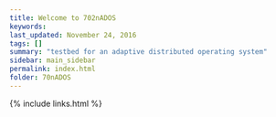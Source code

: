 ```yaml
---
title: Welcome to 702nADOS
keywords: 
last_updated: November 24, 2016
tags: []
summary: "testbed for an adaptive distributed operating system"
sidebar: main_sidebar
permalink: index.html
folder: 70nADOS
---
```




{% include links.html %}

